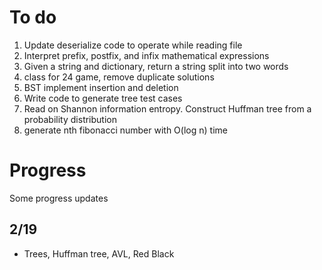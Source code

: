 # To do
1. Update deserialize code to operate while reading file
2. Interpret prefix, postfix, and infix mathematical expressions
3. Given a string and dictionary, return a string split into two words
4. class for 24 game, remove duplicate solutions
5. BST implement insertion and deletion
1. Write code to generate tree test cases
6. Read on Shannon information entropy. Construct Huffman tree from a probability distribution
7. generate nth fibonacci number with O(log n) time

# Progress
Some progress updates

## 2/19
- Trees, Huffman tree, AVL, Red Black